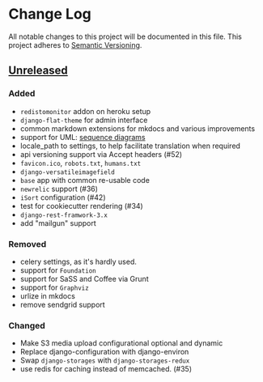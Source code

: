 # Change Log
All notable changes to this project will be documented in this file.
This project adheres to [Semantic Versioning](http://semver.org/).

## [Unreleased][unreleased]
### Added
- `redistomonitor` addon on heroku setup
- `django-flat-theme` for admin interface
- common markdown extensions for mkdocs and various improvements
- support for UML: [sequence diagrams](http://en.wikipedia.org/wiki/Sequence_diagram)
- locale_path to settings, to help facilitate translation when required
- api versioning support via Accept headers (#52)
- `favicon.ico`, `robots.txt`, `humans.txt`
- `django-versatileimagefield`
- `base` app with common re-usable code
- `newrelic` support (#36)
- `iSort` configuration (#42)
- test for cookiecutter rendering (#34)
- `django-rest-framwork-3.x`
- add "mailgun" support

### Removed
- celery settings, as it's hardly used.
- support for `Foundation`
- support for SaSS and Coffee via Grunt
- support for `Graphviz`
- urlize in mkdocs 
- remove sendgrid support

### Changed
- Make S3 media upload configurational optional and dynamic
- Replace django-configuration with django-environ
- Swap `django-storages` with `django-storages-redux`
- use redis for caching instead of memcached. (#35)

[unreleased]: https://github.com/Fueled/cookiecutter-django/compare/v0.0.1...HEAD
